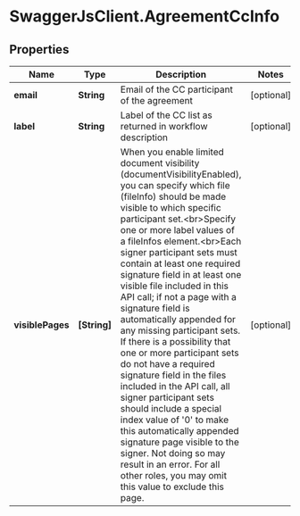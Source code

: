 # SwaggerJsClient.AgreementCcInfo

## Properties
Name | Type | Description | Notes
------------ | ------------- | ------------- | -------------
**email** | **String** | Email of the CC participant of the agreement | [optional] 
**label** | **String** | Label of the CC list as returned in workflow description | [optional] 
**visiblePages** | **[String]** | When you enable limited document visibility (documentVisibilityEnabled), you can specify which file (fileInfo) should be made visible to which specific participant set.&lt;br&gt;Specify one or more label values of a fileInfos element.&lt;br&gt;Each signer participant sets must contain at least one required signature field in at least one visible file included in this API call; if not a page with a signature field is automatically appended for any missing participant sets. If there is a possibility that one or more participant sets do not have a required signature field in the files included in the API call, all signer participant sets should include a special index value of &#39;0&#39; to make this automatically appended signature page visible to the signer. Not doing so may result in an error. For all other roles, you may omit this value to exclude this page. | [optional] 


